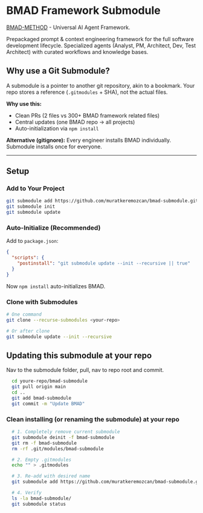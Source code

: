 # BMAD Framework Submodule

[BMAD-METHOD](https://github.com/bmad-code-org/BMAD-METHOD) - Universal AI Agent Framework.

Prepackaged prompt & context engineering framework for the full software development lifecycle. Specialized agents (Analyst, PM, Architect, Dev, Test Architect) with curated workflows and knowledge bases.

## Why use a Git Submodule?

A submodule is a pointer to another git repository, akin to a bookmark. Your repo stores a reference (`.gitmodules` + SHA), not the actual files.

**Why use this:**

- Clean PRs (2 files vs 300+ BMAD framework related files)
- Central updates (one BMAD repo → all projects)
- Auto-initialization via `npm install`

**Alternative (gitignore):** Every engineer installs BMAD individually. Submodule installs once for everyone.

---

## Setup

### Add to Your Project

```bash
git submodule add https://github.com/muratkeremozcan/bmad-submodule.git bmad-submodule
git submodule init
git submodule update
```

### Auto-Initialize (Recommended)

Add to `package.json`:

```json
{
  "scripts": {
    "postinstall": "git submodule update --init --recursive || true"
  }
}
```

Now `npm install` auto-initializes BMAD.

### Clone with Submodules

```bash
# One command
git clone --recurse-submodules <your-repo>

# Or after clone
git submodule update --init --recursive
```

## Updating this submodule at your repo

Nav to the submodule folder, pull, nav to repo root and commit.

```bash
  cd youre-repo/bmad-submodule
  git pull origin main
  cd ..
  git add bmad-submodule
  git commit -m "Update BMAD" 
```

### Clean installing (or renaming the submodule) at your repo

```bash
  # 1. Completely remove current submodule
  git submodule deinit -f bmad-submodule
  git rm -f bmad-submodule
  rm -rf .git/modules/bmad-submodule

  # 2. Empty .gitmodules
  echo "" > .gitmodules

  # 3. Re-add with desired name
  git submodule add https://github.com/muratkeremozcan/bmad-submodule.git bmad-submodule

  # 4. Verify
  ls -la bmad-submodule/
  git submodule status
```
